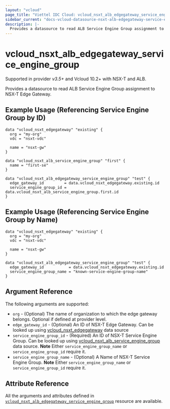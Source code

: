 ```yaml
---
layout: "vcloud"
page_title: "Viettel IDC Cloud: vcloud_nsxt_alb_edgegateway_service_engine_group"
sidebar_current: "docs-vcloud-datasource-nsxt-alb-edgegateway-service-engine-group"
description: |-
  Provides a datasource to read ALB Service Engine Group assignment to NSX-T Edge Gateway.
---
```


# vcloud\_nsxt\_alb\_edgegateway\_service\_engine\_group

Supported in provider *v3.5+* and Vcloud 10.2+ with NSX-T and ALB.

Provides a datasource to read ALB Service Engine Group assignment to NSX-T Edge Gateway.

## Example Usage (Referencing Service Engine Group by ID)

```hcl
data "vcloud_nsxt_edgegateway" "existing" {
  org = "my-org"
  vdc = "nsxt-vdc"

  name = "nsxt-gw"
}

data "vcloud_nsxt_alb_service_engine_group" "first" {
  name = "first-se"
}

data "vcloud_nsxt_alb_edgegateway_service_engine_group" "test" {
  edge_gateway_id         = data.vcloud_nsxt_edgegateway.existing.id
  service_engine_group_id = data.vcloud_nsxt_alb_service_engine_group.first.id
}
```

## Example Usage (Referencing Service Engine Group by Name)

```hcl
data "vcloud_nsxt_edgegateway" "existing" {
  org = "my-org"
  vdc = "nsxt-vdc"

  name = "nsxt-gw"
}

data "vcloud_nsxt_alb_edgegateway_service_engine_group" "test" {
  edge_gateway_id           = data.vcloud_nsxt_edgegateway.existing.id
  service_engine_group_name = "known-service-engine-group-name"
}
```

## Argument Reference

The following arguments are supported:

* `org` - (Optional) The name of organization to which the edge gateway belongs. Optional if defined at provider level.
* `edge_gateway_id` - (Optional) An ID of NSX-T Edge Gateway. Can be looked up using
  [vcloud_nsxt_edgegateway](/providers/vmware/vcloud/latest/docs/data-sources/nsxt_edgegateway) data source
* `service_engine_group_id` - (Required) An ID of NSX-T Service Engine Group. Can be looked up using
  [vcloud_nsxt_alb_service_engine_group](/providers/vmware/vcloud/latest/docs/data-sources/nsxt_alb_service_engine_group) data
  source. **Note** Either `service_engine_group_name` or `service_engine_group_id` require it.
* `service_engine_group_name` - (Optional) A Name of NSX-T Service Engine Group. **Note** Either
  `service_engine_group_name` or `service_engine_group_id` require it.

## Attribute Reference

All the arguments and attributes defined in
[`vcloud_nsxt_alb_edgegateway_service_engine_group`](/providers/vmware/vcloud/latest/docs/resources/nsxt_alb_edgegateway_service_engine_group)
resource are available.
